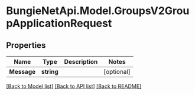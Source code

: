 # BungieNetApi.Model.GroupsV2GroupApplicationRequest
## Properties

Name | Type | Description | Notes
------------ | ------------- | ------------- | -------------
**Message** | **string** |  | [optional] 

[[Back to Model list]](../README.md#documentation-for-models) [[Back to API list]](../README.md#documentation-for-api-endpoints) [[Back to README]](../README.md)


